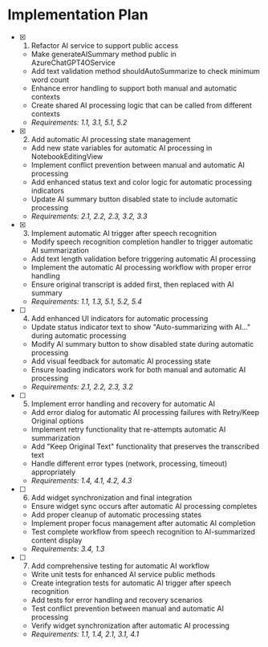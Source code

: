 # Implementation Plan

- [x] 1. Refactor AI service to support public access
  - Make generateAISummary method public in AzureChatGPT4OService
  - Add text validation method shouldAutoSummarize to check minimum word count
  - Enhance error handling to support both manual and automatic contexts
  - Create shared AI processing logic that can be called from different contexts
  - _Requirements: 1.1, 3.1, 5.1, 5.2_

- [x] 2. Add automatic AI processing state management
  - Add new state variables for automatic AI processing in NotebookEditingView
  - Implement conflict prevention between manual and automatic AI processing
  - Add enhanced status text and color logic for automatic processing indicators
  - Update AI summary button disabled state to include automatic processing
  - _Requirements: 2.1, 2.2, 2.3, 3.2, 3.3_

- [x] 3. Implement automatic AI trigger after speech recognition
  - Modify speech recognition completion handler to trigger automatic AI summarization
  - Add text length validation before triggering automatic AI processing
  - Implement the automatic AI processing workflow with proper error handling
  - Ensure original transcript is added first, then replaced with AI summary
  - _Requirements: 1.1, 1.3, 5.1, 5.2, 5.4_

- [ ] 4. Add enhanced UI indicators for automatic processing
  - Update status indicator text to show "Auto-summarizing with AI..." during automatic processing
  - Modify AI summary button to show disabled state during automatic processing
  - Add visual feedback for automatic AI processing state
  - Ensure loading indicators work for both manual and automatic AI processing
  - _Requirements: 2.1, 2.2, 2.3, 3.2_

- [ ] 5. Implement error handling and recovery for automatic AI
  - Add error dialog for automatic AI processing failures with Retry/Keep Original options
  - Implement retry functionality that re-attempts automatic AI summarization
  - Add "Keep Original Text" functionality that preserves the transcribed text
  - Handle different error types (network, processing, timeout) appropriately
  - _Requirements: 1.4, 4.1, 4.2, 4.3_

- [ ] 6. Add widget synchronization and final integration
  - Ensure widget sync occurs after automatic AI processing completes
  - Add proper cleanup of automatic processing states
  - Implement proper focus management after automatic AI completion
  - Test complete workflow from speech recognition to AI-summarized content display
  - _Requirements: 3.4, 1.3_

- [ ] 7. Add comprehensive testing for automatic AI workflow
  - Write unit tests for enhanced AI service public methods
  - Create integration tests for automatic AI trigger after speech recognition
  - Add tests for error handling and recovery scenarios
  - Test conflict prevention between manual and automatic AI processing
  - Verify widget synchronization after automatic AI processing
  - _Requirements: 1.1, 1.4, 2.1, 3.1, 4.1_